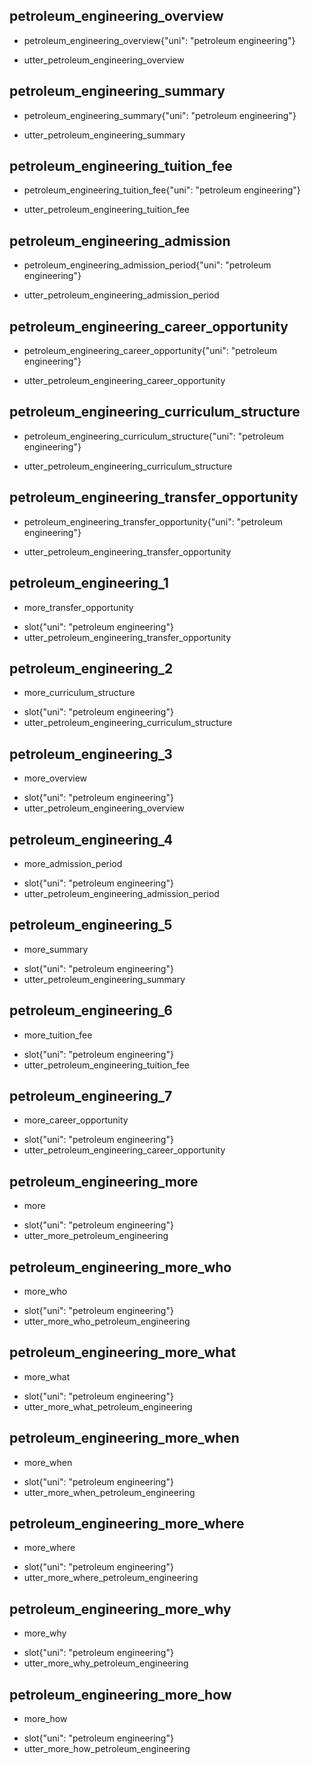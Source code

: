 ## petroleum_engineering_overview
* petroleum_engineering_overview{"uni": "petroleum engineering"}
- utter_petroleum_engineering_overview

## petroleum_engineering_summary
* petroleum_engineering_summary{"uni": "petroleum engineering"}
- utter_petroleum_engineering_summary

## petroleum_engineering_tuition_fee
* petroleum_engineering_tuition_fee{"uni": "petroleum engineering"}
- utter_petroleum_engineering_tuition_fee

## petroleum_engineering_admission
* petroleum_engineering_admission_period{"uni": "petroleum engineering"}
- utter_petroleum_engineering_admission_period

## petroleum_engineering_career_opportunity
* petroleum_engineering_career_opportunity{"uni": "petroleum engineering"}
- utter_petroleum_engineering_career_opportunity

## petroleum_engineering_curriculum_structure
* petroleum_engineering_curriculum_structure{"uni": "petroleum engineering"}
- utter_petroleum_engineering_curriculum_structure

## petroleum_engineering_transfer_opportunity
* petroleum_engineering_transfer_opportunity{"uni": "petroleum engineering"}
- utter_petroleum_engineering_transfer_opportunity

## petroleum_engineering_1
* more_transfer_opportunity
- slot{"uni": "petroleum engineering"}
- utter_petroleum_engineering_transfer_opportunity

## petroleum_engineering_2
* more_curriculum_structure
- slot{"uni": "petroleum engineering"}
- utter_petroleum_engineering_curriculum_structure

## petroleum_engineering_3
* more_overview
- slot{"uni": "petroleum engineering"}
- utter_petroleum_engineering_overview

## petroleum_engineering_4
* more_admission_period
- slot{"uni": "petroleum engineering"}
- utter_petroleum_engineering_admission_period

## petroleum_engineering_5
* more_summary
- slot{"uni": "petroleum engineering"}
- utter_petroleum_engineering_summary

## petroleum_engineering_6
* more_tuition_fee
- slot{"uni": "petroleum engineering"}
- utter_petroleum_engineering_tuition_fee

## petroleum_engineering_7
* more_career_opportunity
- slot{"uni": "petroleum engineering"}
- utter_petroleum_engineering_career_opportunity

## petroleum_engineering_more
* more
- slot{"uni": "petroleum engineering"}
- utter_more_petroleum_engineering

## petroleum_engineering_more_who
* more_who
- slot{"uni": "petroleum engineering"}
- utter_more_who_petroleum_engineering

## petroleum_engineering_more_what
* more_what
- slot{"uni": "petroleum engineering"}
- utter_more_what_petroleum_engineering

## petroleum_engineering_more_when
* more_when
- slot{"uni": "petroleum engineering"}
- utter_more_when_petroleum_engineering

## petroleum_engineering_more_where
* more_where
- slot{"uni": "petroleum engineering"}
- utter_more_where_petroleum_engineering

## petroleum_engineering_more_why
* more_why
- slot{"uni": "petroleum engineering"}
- utter_more_why_petroleum_engineering

## petroleum_engineering_more_how
* more_how
- slot{"uni": "petroleum engineering"}
- utter_more_how_petroleum_engineering
